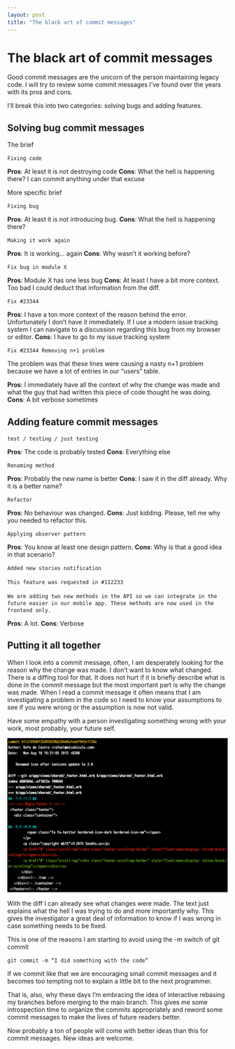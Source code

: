 ```yaml
---
layout: post
title: "The black art of commit messages"
---
```

# The black art of commit messages

Good commit messages are the unicorn of the person maintaining legacy code. I will try to review some commit messages I’ve found over the years with its pros and cons.

I’ll break this into two categories: solving bugs and adding features.

## Solving bug commit messages

The brief

```
Fixing code
```

**Pros**: At least it is not destroying code
**Cons**: What the hell is happening there? I can commit anything under that excuse

More specific brief

```
Fixing bug
```

**Pros**: At least it is not introducing bug.
**Cons**: What the hell is happening there?

```
Making it work again
```

**Pros**: It is working… again
**Cons**: Why wasn’t it working before?

```
Fix bug in module X
```

**Pros**: Module X has one less bug
**Cons**: At least I have a bit more context. Too bad I could deduct that information from the diff.

```
Fix #23344
```

**Pros**: I have a ton more context of the reason behind the error. Unfortunately I don’t have it immediately. If I use a modern issue tracking system I can navigate to a discussion regarding this bug from my browser or editor.
**Cons**: I have to go to my issue tracking system

```
Fix #23344 Removing n+1 problem
```

The problem was that these lines were causing a nasty n+1 problem because we have a lot of entries in our “users” table.

**Pros**: I immediately have all the context of why the change was made and what the guy that had written this piece of code thought he was doing.
**Cons**: A bit verbose sometimes

## Adding feature commit messages

```
test / testing / just testing
```

**Pros**: The code is probably tested
**Cons**: Everything else

```
Renaming method
```

**Pros**: Probably the new name is better
**Cons**: I saw it in the diff already. Why it is a better name?

```
Refactor
```

**Pros**: No behaviour was changed.
**Cons**: Just kidding. Please, tell me why you needed to refactor this.

```
Applying observer pattern
```

**Pros**: You know at least one design pattern.
**Cons**: Why is that a good idea in that scenario?

```
Added new stories notification

This feature was requested in #112233

We are adding two new methods in the API so we can integrate in the future easier in our mobile app. These methods are now used in the frontend only.
```

**Pros**: A lot.
**Cons**: Verbose

## Putting it all together

When I look into a commit message, often, I am desperately looking for the reason why the change was made. I don’t want to know what changed. There is a diffing tool for that. It does not hurt if it is briefly describe what is done in the commit message but the most important part is why the change was made. When I read a commit message it often means that I am investigating a problem in the code so I need to know your assumptions to see if you were wrong or the assumption is now not valid.

Have some empathy with a person investigating something wrong with your work, most probably, your future self.

![](/assets/posts/2016-04-05-the_black_art_of_commit_messages/01.png)

With the diff I can already see what changes were made. The text just explains what the hell I was trying to do and more importantly why. This gives the investigator a great deal of information to know if I was wrong in case something needs to be fixed.

This is one of the reasons I am starting to avoid using the -m switch of git commit

```
git commit -m “I did something with the code”
```

If we commit like that we are encouraging small commit messages and it becomes too tempting not to explain a little bit to the next programmer.

That is, also, why these days I’m embracing the idea of interactive rebasing my branches before merging to the main branch. This gives me some introspection time to organize the commits appropriately and reword some commit messages to make the lives of future readers better.

Now probably a ton of people will come with better ideas than this for commit messages. New ideas are welcome.
